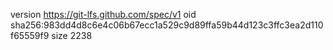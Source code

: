 version https://git-lfs.github.com/spec/v1
oid sha256:983dd4d8c6e4c06b67ecc1a529c9d89ffa59b44d123c3ffc3ea2d110f65559f9
size 2238
